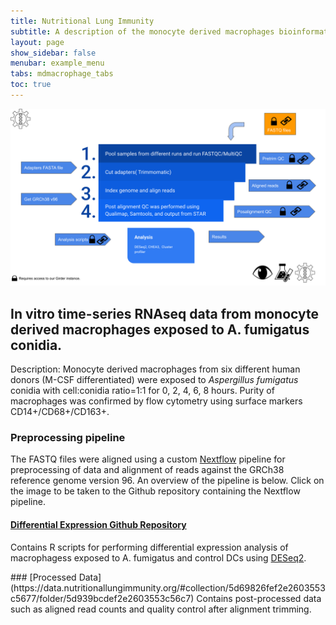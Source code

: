 ```yaml
---
title: Nutritional Lung Immunity
subtitle: A description of the monocyte derived macrophages bioinformatics pipelines.
layout: page
show_sidebar: false
menubar: example_menu
tabs: mdmacrophage_tabs
toc: true
---
```


<object type="image/svg+xml" data="/media/mdmacrophages/bioinformatics.svg">
<img src="/media/mdmacrophages/bioinformatics.svg"></img>
</object>

## __In vitro__ time-series RNAseq data from monocyte derived macrophages exposed to A. fumigatus conidia.

Description: Monocyte derived macrophages from six different human donors (M-CSF differentiated) were exposed to _Aspergillus fumigatus_ conidia with cell:conidia ratio=1:1 for 0, 2, 4, 6, 8 hours. Purity of macrophages was confirmed by flow cytometry using surface markers CD14+/CD68+/CD163+.

### Preprocessing pipeline
The FASTQ files were aligned using a custom [Nextflow](https://www.nextflow.io/) pipeline for preprocessing of data and alignment of reads against the GRCh38 reference genome version 96.  An overview of the pipeline is below. Click on the image to be taken to the Github repository containing the Nextflow pipeline.






#### [Differential Expression Github Repository](https://github.com/NutritionalLungImmunity/NLI_response_to_Aspergillus_fumigatus_omics_data_analysis/DCvsM_response_to_AF_analysis)
Contains R scripts for performing differential expression analysis of macrophagess exposed to A. fumigatus and control DCs using [DESeq2](https://bioconductor.org/packages/release/bioc/html/DESeq2.html).

<a name ="processeddatamcocultaf">
### [Processed Data](https://data.nutritionallungimmunity.org/#collection/5d69826fef2e2603553c5677/folder/5d939bcdef2e2603553c56c7)
Contains post-processed data such as aligned read counts and quality control after alignment trimming.
